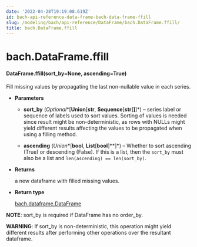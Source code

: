 ```yaml
---
date: '2022-04-28T19:19:08.619Z'
id: bach-api-reference-data-frame-bach-data-frame-ffill
slug: /modeling/bach/api-reference/DataFrame/bach.DataFrame.ffill/
title: bach.DataFrame.ffill
---
```


# bach.DataFrame.ffill


#### DataFrame.ffill(sort_by=None, ascending=True)
Fill missing values by propagating the last non-nullable value in each series.


* **Parameters**

    
    * **sort_by** (*Optional**[**Union**[**str**, **Sequence**[**str**]**]**]*) – series label or sequence of labels used to sort values.
    Sorting of values is needed since result might be non-deterministic, as rows with NULLs might
    yield different results affecting the values to be propagated when using a filling method.


    * **ascending** (*Union**[**bool**, **List**[**bool**]**]*) – Whether to sort ascending (True) or descending (False). If this is a list, then the
    `sort_by` must also be a list and `len(ascending) == len(sort_by)`.



* **Returns**

    a new dataframe with filled missing values.



* **Return type**

    [bach.dataframe.DataFrame](/docs/modeling/bach/api-reference/DataFrame/bach.DataFrame/#bach.DataFrame)


**NOTE**: sort_by is required if DataFrame has no order_by.

**WARNING**: If sort_by is non-deterministic, this operation might yield different results after
performing other operations over the resultant dataframe.

<!-- !! processed by numpydoc !! -->

